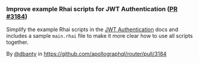 ### Improve example Rhai scripts for JWT Authentication ([PR #3184](https://github.com/apollographql/router/pull/3184))

Simplify the example Rhai scripts in the [JWT Authentication](https://www.apollographql.com/docs/router/configuration/authn-jwt) docs and includes a sample `main.rhai` file to make it more clear how to use all scripts together.

By [@dbanty](https://github.com/dbanty) in https://github.com/apollographql/router/pull/3184
